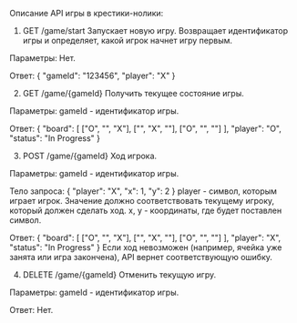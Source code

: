 Описание API игры в крестики-нолики:

1) GET /game/start
Запускает новую игру. Возвращает идентификатор игры и определяет, какой игрок начнет игру первым.

Параметры:
Нет.

Ответ:
{
  "gameId": "123456",
  "player": "X"
}

2) GET /game/{gameId}
Получить текущее состояние игры.

Параметры:
gameId - идентификатор игры.

Ответ:
{
  "board": [
    ["O", "", "X"],
    ["", "X", ""],
    ["O", "", ""]
  ],
  "player": "O",
  "status": "In Progress"
}

3) POST /game/{gameId}
Ход игрока.

Параметры:
gameId - идентификатор игры.

Тело запроса:
{
  "player": "X",
  "x": 1,
  "y": 2
}
player - символ, которым играет игрок. Значение должно соответствовать текущему игроку, который должен сделать ход.
x, y - координаты, где будет поставлен символ.

Ответ:
{
  "board": [
    ["O", "", "X"],
    ["", "X", ""],
    ["O", "", ""]
  ],
  "player": "X",
  "status": "In Progress"
}
Если ход невозможен (например, ячейка уже занята или игра закончена), API вернет соответствующую ошибку.

4) DELETE /game/{gameId}
Отменить текущую игру.

Параметры:
gameId - идентификатор игры.

Ответ:
Нет.
